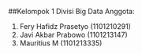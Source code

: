 ##Kelompok 1 Divisi Big Data
Anggota:
1. Fery Hafidz Prasetyo (1101210291)
2. Javi Akbar Prabowo (1101213147)
3. Mauritius M (1101213335)
